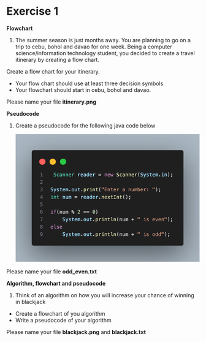 # **Exercise 1**

 **Flowchart**


1. The summer season is just months away. You are planning to go on a trip to cebu, bohol and davao for one week. Being a computer science/information technology student, you decided to create a travel itinerary by creating a flow chart.

Create a flow chart for your itinerary. 
- Your flow chart should use at least three decision symbols
- Your flowchart should start in cebu, bohol and davao.

Please name your file **itinerary.png**


 **Pseudocode**

1. Create a pseudocode for the following java code below

   <img src="odd even.png">

Please name your file **odd_even.txt**

 **Algorithm, flowchart and pseudocode**

1. Think of an algorithm on how you will increase your chance of winning in blackjack

- Create a flowchart of you algorithm
- Write a pseudocode of your algorithm

Please name your file **blackjack.png** and **blackjack.txt**
